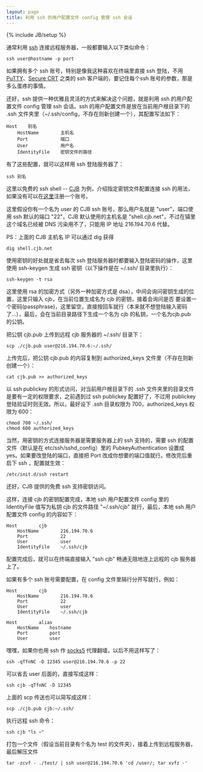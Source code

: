 ```yaml
---
layout: page
title: 利用 ssh 的用户配置文件 config 管理 ssh 会话
---
```

{% include JB/setup %}

通常利用 [ssh](http://en.wikipedia.org/wiki/Secure_Shell) 连接远程服务器，一般都要输入以下类似命令：

    
    
    ssh user@hostname -p port
    

如果拥有多个 ssh 账号，特别是像我这种喜欢在终端里直接 ssh 登陆，不用 [PuTTY](http://www.putty.org/)、[Secure
CRT](http://www.vandyke.com/products/securecrt/) 之类的 ssh 客户端的，要记住每个ssh
账号的参数，那是多么蛋疼的事情。

还好，ssh 提供一种优雅且灵活的方式来解决这个问题，就是利用 ssh 的用户配置文件 config 管理 ssh 会话。ssh
的用户配置文件是放在当前用户根目录下的 .ssh 文件夹里（~/.ssh/config，不存在则新创建一个），其配置写法如下：

    
    
    Host    别名
        HostName        主机名
        Port            端口
        User            用户名
        IdentityFile    密钥文件的路径
    

有了这些配置，就可以这样用 ssh 登陆服务器了：

    
    
    ssh 别名

这里以免费的 ssh shell -- [CJB](http://www.cjb.net/shell.html) 为例，介绍指定密钥文件配置连接 ssh
的用法，如果没有可以在[这里](http://www.cjb.net/cgi-bin/shell.cgi?action=signup)注册一个账号。

这里假设你有一个名为 user 的 CJB ssh 账号，那么用户名就是 "user"，端口使用 ssh 默认的端口 "22"，CJB 默认使用的主机名是
"shell.cjb.net"，不过在镇里这个域名已经被 DNS 污染用不了，只能用 IP 地址 216.194.70.6 代替。

PS：上面的 CJB 主机名 IP 可以通过 dig 获得

    
    
    dig shell.cjb.net

使用密钥的好处就是省去每次 ssh 登陆服务器时都要输入登陆密码的操作，这里使用 ssh-keygen 生成 ssh 密钥（以下操作是在 ~/.ssh/
目录里执行）：

    
    
    ssh-keygen -t rsa

这里使用 rsa 的加密方式（另外一种加密方式是 dsa），中间会询问密钥生成的位置，这里只输入 cjb，在当前位置生成名为 cjb 的密钥，接着会询问是否
要设置一个密码(passphrase)，这里留空，直接按回车就行（本来就不想登陆输入密码了...），最后，会在当前目录路径下生成一个名为 cjb
的私钥，一个名为cjb.pub 的公钥。

把公钥 cjb.pub 上传到远程 cjb 服务器的 ~/.ssh/ 目录下：

    
    
    scp ./cjb.pub user@216.194.70.6:~/.ssh/

上传完后，把公钥 cjb.pub 的内容复制到 authorized_keys 文件里（不存在则新创建一个）：

    
    
    cat cjb.pub >> authorized_keys
    

以 ssh publickey 的形式访问，对当前用户根目录下的 .ssh 文件夹里的目录文件是要有一定的权限要求，之前遇到过 ssh publickey
配置好了，不过用 publickey 登陆验证时则无效。所以，最好设下 .ssh 目录权限为 700，authorized_keys 权限为 600：

    
    
    chmod 700 ~/.ssh/
    chmod 600 authorized_keys
    

当然，用密钥的方式连接服务器是需要服务器上的 ssh 支持的，需要 ssh 的配置文件（默认是在 etc/ssh/sshd_config）里的
PubkeyAuthentication 设置成 yes。如果要改登陆的端口，直接把 Port 改成你想要的端口值就行。修改完后重启下 ssh
，配置就生效：

    
    
    /etc/init.d/ssh restart

还好，CJB 提供的免费 ssh 支持密钥访问。

这样，连接 cjb 的密钥配置完成，本地 ssh 用户配置文件 config 里的 IdentityFile 值写为私钥 cjb 的文件路径
"~/.ssh/cjb" 就行，最后，本地 ssh 用户配置文件 config 的内容如下：

    
    
    Host        cjb
        HostName        216.194.70.6
        Port            22
        User            user
        IdentityFile    ~/.ssh/cjb
    

配置完成后，就可以在终端直接输入 "ssh cjb" 畅通无阻地连上远程的 cjb 服务器上了。

如果有多个 ssh 账号需要配置，在 config 文件里隔行分开写就行，例如：

    
    
    Host        cjb
        HostName        216.194.70.6
        Port            22
        User            user
        IdentityFile    ~/.ssh/cjb
    
    Host        alias
        HostName    hostname
        Port        port
        User        user
    

嘿嘿，如果你也用 ssh 作 [socks5](http://en.wikipedia.org/wiki/SOCKS) 代理翻墙，以后不用这样写了：

    
    
    ssh -qTfnNC -D 12345 user@216.194.70.6 -p 22
    

可以省去 user 后面的，直接写成这样：

    
    
    ssh cjb -qTfnNC -D 12345

上面的 scp 传送也可以简写成这样：

    
    
    scp ./cjb.pub cjb:~/.ssh/
    

执行远程 ssh 命令：

    
    
    ssh cjb "ls ~"

打包一个文件（假设当前目录有个名为 test 的文件夹），接着上传到远程服务器，最后解压文件

    
    
    tar -zcvf - ./test/ | ssh user@216.194.70.6 'cd /user/; tar xvfz -'

